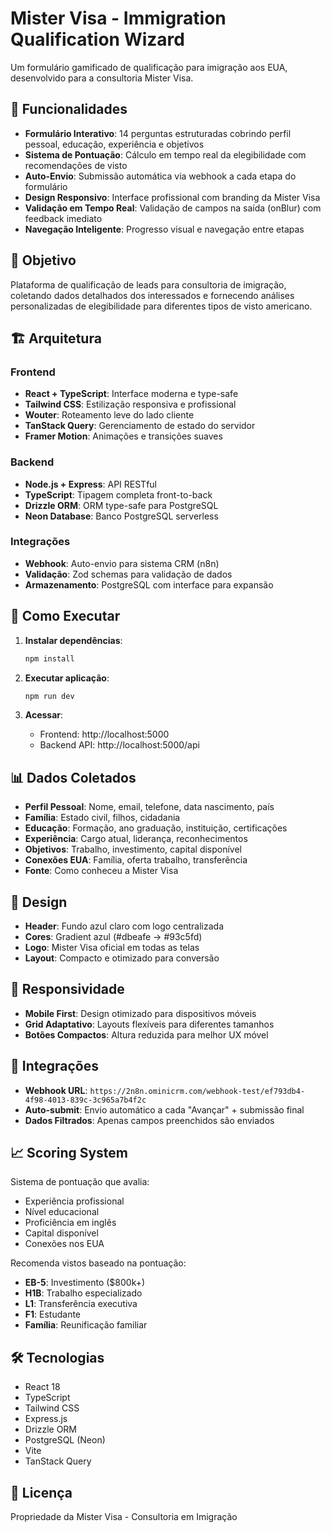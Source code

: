 # Mister Visa - Immigration Qualification Wizard

Um formulário gamificado de qualificação para imigração aos EUA, desenvolvido para a consultoria Mister Visa.

## 🚀 Funcionalidades

- **Formulário Interativo**: 14 perguntas estruturadas cobrindo perfil pessoal, educação, experiência e objetivos
- **Sistema de Pontuação**: Cálculo em tempo real da elegibilidade com recomendações de visto
- **Auto-Envio**: Submissão automática via webhook a cada etapa do formulário
- **Design Responsivo**: Interface profissional com branding da Mister Visa
- **Validação em Tempo Real**: Validação de campos na saída (onBlur) com feedback imediato
- **Navegação Inteligente**: Progresso visual e navegação entre etapas

## 🎯 Objetivo

Plataforma de qualificação de leads para consultoria de imigração, coletando dados detalhados dos interessados e fornecendo análises personalizadas de elegibilidade para diferentes tipos de visto americano.

## 🏗️ Arquitetura

### Frontend
- **React + TypeScript**: Interface moderna e type-safe
- **Tailwind CSS**: Estilização responsiva e profissional
- **Wouter**: Roteamento leve do lado cliente
- **TanStack Query**: Gerenciamento de estado do servidor
- **Framer Motion**: Animações e transições suaves

### Backend
- **Node.js + Express**: API RESTful
- **TypeScript**: Tipagem completa front-to-back
- **Drizzle ORM**: ORM type-safe para PostgreSQL
- **Neon Database**: Banco PostgreSQL serverless

### Integrações
- **Webhook**: Auto-envio para sistema CRM (n8n)
- **Validação**: Zod schemas para validação de dados
- **Armazenamento**: PostgreSQL com interface para expansão

## 🚀 Como Executar

1. **Instalar dependências**:
   ```bash
   npm install
   ```

2. **Executar aplicação**:
   ```bash
   npm run dev
   ```

3. **Acessar**:
   - Frontend: http://localhost:5000
   - Backend API: http://localhost:5000/api

## 📊 Dados Coletados

- **Perfil Pessoal**: Nome, email, telefone, data nascimento, país
- **Família**: Estado civil, filhos, cidadania
- **Educação**: Formação, ano graduação, instituição, certificações
- **Experiência**: Cargo atual, liderança, reconhecimentos
- **Objetivos**: Trabalho, investimento, capital disponível
- **Conexões EUA**: Família, oferta trabalho, transferência
- **Fonte**: Como conheceu a Mister Visa

## 🎨 Design

- **Header**: Fundo azul claro com logo centralizada
- **Cores**: Gradient azul (#dbeafe → #93c5fd)
- **Logo**: Mister Visa oficial em todas as telas
- **Layout**: Compacto e otimizado para conversão

## 📱 Responsividade

- **Mobile First**: Design otimizado para dispositivos móveis
- **Grid Adaptativo**: Layouts flexíveis para diferentes tamanhos
- **Botões Compactos**: Altura reduzida para melhor UX móvel

## 🔗 Integrações

- **Webhook URL**: `https://2n8n.ominicrm.com/webhook-test/ef793db4-4f98-4013-839c-3c965a7b4f2c`
- **Auto-submit**: Envio automático a cada "Avançar" + submissão final
- **Dados Filtrados**: Apenas campos preenchidos são enviados

## 📈 Scoring System

Sistema de pontuação que avalia:
- Experiência profissional
- Nível educacional
- Proficiência em inglês
- Capital disponível
- Conexões nos EUA

Recomenda vistos baseado na pontuação:
- **EB-5**: Investimento ($800k+)
- **H1B**: Trabalho especializado
- **L1**: Transferência executiva
- **F1**: Estudante
- **Família**: Reunificação familiar

## 🛠️ Tecnologias

- React 18
- TypeScript
- Tailwind CSS
- Express.js
- Drizzle ORM
- PostgreSQL (Neon)
- Vite
- TanStack Query

## 📄 Licença

Propriedade da Mister Visa - Consultoria em Imigração